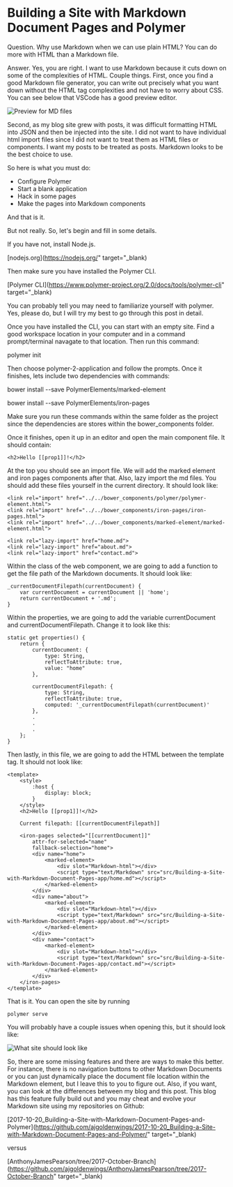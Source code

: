 # Building a Site with Markdown Document Pages and Polymer

Question. Why use Markdown when we can use plain HTML? You can do more with HTML than a Markdown file.

Answer. Yes, you are right. I want to use Markdown because it cuts down on some of the complexities of HTML. Couple things. First, once you find a good Markdown file generator, you can write out precisely what you want down without the HTML tag complexities and not have to worry about CSS. You can see below that VSCode has a good preview editor.

![](../src/assets/images/2017-10-21_2.png "Preview for MD files")

Second, as my blog site grew with posts, it was difficult formatting HTML into JSON and then be injected into the site. I did not want to have individual html import files since I did not want to treat them as HTML files or components. I want my posts to be treated as posts. Markdown looks to be the best choice to use.

So here is what you must do:
* Configure Polymer
* Start a blank application
* Hack in some pages
* Make the pages into Markdown components

And that is it.

But not really. So, let's begin and fill in some details.

If you have not, install Node.js.

[nodejs.org](https://nodejs.org/" target="_blank)

Then make sure you have installed the Polymer CLI.

[Polymer CLI](https://www.polymer-project.org/2.0/docs/tools/polymer-cli" target="_blank)

You can probably tell you may need to familiarize yourself with polymer. Yes, please do, but I will try my best to go through this post in detail.

Once you have installed the CLI, you can start with an empty site. Find a good workspace location in your computer and in a command prompt/terminal navagate to that location. Then run this command:

polymer init

Then choose polymer-2-application and follow the prompts. Once it finishes, lets include two dependencies with commands:

bower install --save PolymerElements/marked-element

bower install --save PolymerElements/iron-pages

Make sure you run these commands within the same folder as the project since the dependencies are stores within the bower_components folder.

Once it finishes, open it up in an editor and open the main component file. It should contain:

```
<h2>Hello [[prop1]]!</h2>
```

At the top you should see an import file. We will add the marked element and iron pages components after that. Also, lazy import the md files. You should add these files yourself in the current directory.  It should look like:

```
<link rel="import" href="../../bower_components/polymer/polymer-element.html">
<link rel="import" href="../../bower_components/iron-pages/iron-pages.html">
<link rel="import" href="../../bower_components/marked-element/marked-element.html">

<link rel="lazy-import" href="home.md">
<link rel="lazy-import" href="about.md">
<link rel="lazy-import" href="contact.md">
```

Within the class of the web component, we are going to add a function to get the file path of the Markdown documents. It should look like:

```
_currentDocumentFilepath(currentDocument) {
	var currentDocument = currentDocument || 'home';
	return currentDocument + '.md';
}
```

Within the properties, we are going to add the variable currentDocument and currentDocumentFilepath. Change it to look like this:

```
static get properties() {
	return {
		currentDocument: {
			type: String,
			reflectToAttribute: true,
			value: "home"
		},

		currentDocumentFilepath: {
			type: String,
			reflectToAttribute: true,
			computed: '_currentDocumentFilepath(currentDocument)'
		},
		.
		.
		.
	};
}
```

Then lastly, in this file, we are going to add the HTML between the template tag. It should not look like:

```
<template>
	<style>
		:host {
			display: block;
		}
	</style>
	<h2>Hello [[prop1]]!</h2>

	Current filepath: [[currentDocumentFilepath]]

	<iron-pages selected="[[currentDocument]]"
		attr-for-selected="name"
		fallback-selection="home">
		<div name="home">
			<marked-element>
				<div slot="Markdown-html"></div>
				<script type="text/Markdown" src="src/Building-a-Site-with-Markdown-Document-Pages-app/home.md"></script>
			</marked-element>
		</div>
		<div name="about">
			<marked-element>
				<div slot="Markdown-html"></div>
				<script type="text/Markdown" src="src/Building-a-Site-with-Markdown-Document-Pages-app/about.md"></script>
			</marked-element>
		</div>
		<div name="contact">
			<marked-element>
				<div slot="Markdown-html"></div>
				<script type="text/Markdown" src="src/Building-a-Site-with-Markdown-Document-Pages-app/contact.md"></script>
			</marked-element>
		</div>
	</iron-pages>
</template>
```

That is it. You can open the site by running

```
polymer serve
```

You will probably have a couple issues when opening this, but it should look like:

![](../assets/images/2017-10-21_1.png "What site should look like")

So, there are some missing features and there are ways to make this better. For instance, there is no navigation buttons to other Markdown Documents or you can just dynamically place the document file location within the Markdown element, but I leave this to you to figure out. Also, if you want, you can look at the differences between my blog and this post. This blog has this feature fully build out and you may cheat and evolve your Markdown site using my repositories on Github:


[2017-10-20_Building-a-Site-with-Markdown-Document-Pages-and-Polymer](https://github.com/ajgoldenwings/2017-10-20_Building-a-Site-with-Markdown-Document-Pages-and-Polymer/" target="_blank)

versus

[AnthonyJamesPearson/tree/2017-October-Branch](https://github.com/ajgoldenwings/AnthonyJamesPearson/tree/2017-October-Branch" target="_blank)



